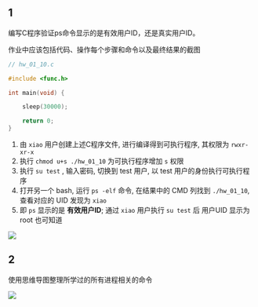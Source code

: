 ## 1

编写C程序验证ps命令显示的是有效用户ID，还是真实用户ID。

作业中应该包括代码、操作每个步骤和命令以及最终结果的截图

```c
// hw_01_10.c

#include <func.h>

int main(void) {

    sleep(30000);

    return 0;
}
```

1. 由 `xiao` 用户创建上述C程序文件, 进行编译得到可执行程序, 其权限为 `rwxr-xr-x`
1. 执行 `chmod u+s ./hw_01_10` 为可执行程序增加 `s` 权限
1. 执行 `su test` , 输入密码, 切换到 test 用户, 以 test 用户的身份执行可执行程序
1. 打开另一个 bash, 运行 `ps -elf` 命令, 在结果中的 CMD 列找到 `./hw_01_10`, 查看对应的 UID 发现为 `xiao`
1. 即 `ps` 显示的是 **有效用户ID**; 通过 `xiao` 用户执行 `su test` 后 用户UID 显示为 root 也可知道

![](https://xiao060.oss-cn-hangzhou.aliyuncs.com/md/Snipaste_2023-08-09_19-23-06.png)



## 2

使用思维导图整理所学过的所有进程相关的命令

![](https://xiao060.oss-cn-hangzhou.aliyuncs.com/md/%E8%BF%9B%E7%A8%8B%E5%91%BD%E4%BB%A4.png)

